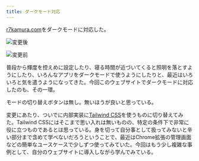 ```yaml
---
title: ダークモード対応
---
```

[r7kamura.com](https://r7kamura.com/)をダークモードに対応した。

![](https://lh3.googleusercontent.com/QdFEtDPwifZh2PlE1mUBkmJTHxuvQ_s0LIJspJt_zP5Q-nGOqta_1eb00Mxr3_r4mgKD6Dm_1OrV9q_yedc6I_2BWPDQiC6v-YhHRXeAMvI3KpoTojyAasChYAPSlwyB2bn0VNmDYjkmWDelrKvJ4L37ZT38VjXE9MECqmwdeZhNMR8QrWtJgbm1 "変更後")

![](https://lh6.googleusercontent.com/jWC_ZhJj4sCSYlRpdEaZMMaQcnABZ4as_3dUvTMSY7DEUFUQi9uILGQhs8w52rRrKiVHaRpel0CUhW18cugplQKWxekk9CQhKbpXmjs-5gDGWrLim5nGj_eyi1ok_7CySyKOjaX8uqw9gaNjzwhjtaaH3zY1RJaoPzTJrwsGkK3qxD1vCCp9zTIk "変更前")

普段から輝度を控えめに設定したり、寝る時間が近づいてくると照明を落とすようにしたり、いろんなアプリをダークモードで使うようにしたりと、最近はいろいろと気を遣うようになってきた。今回このウェブサイトでダークモードに対応したのも、その一環。

モードの切り替えボタンは無し。無いほうが良いと思っている。

変更にあたり、ついでに内部実装に[Tailwind CSS](https://tailwindcss.com/)を使うものに切り替えてみた。Tailwind CSSにはそこまで思い入れは無いものの、特定の条件下で非常に役に立つものであるとは思っている。身を切って自分事として扱ってみないと辛い部分まで含めて学べないだろうということで、最近はChrome拡張の管理画面などの簡単なユースケースで少しずつ使ってみていた。今回はもう少し複雑な事例として、自分のウェブサイトに導入しながら学んでみている。
